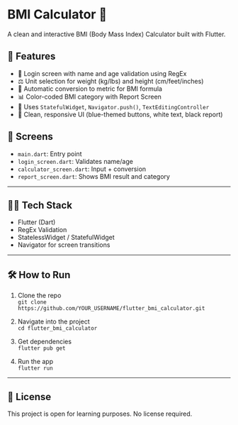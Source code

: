 # BMI Calculator 💪

A clean and interactive BMI (Body Mass Index) Calculator built with Flutter.

## 🚀 Features

- 🔐 Login screen with name and age validation using RegEx
- ⚖️ Unit selection for weight (kg/lbs) and height (cm/feet/inches)
- 🔄 Automatic conversion to metric for BMI formula
- 📊 Color-coded BMI category with Report Screen
- 🧠 Uses `StatefulWidget`, `Navigator.push()`, `TextEditingController`
- 🎨 Clean, responsive UI (blue-themed buttons, white text, black report)

## 📂 Screens

- `main.dart`: Entry point
- `login_screen.dart`: Validates name/age
- `calculator_screen.dart`: Input + conversion
- `report_screen.dart`: Shows BMI result and category



---

## 👨‍💻 Tech Stack

- Flutter (Dart)
- RegEx Validation
- StatelessWidget / StatefulWidget
- Navigator for screen transitions

---

## 🛠️ How to Run

1. Clone the repo  
   `git clone https://github.com/YOUR_USERNAME/flutter_bmi_calculator.git`

2. Navigate into the project  
   `cd flutter_bmi_calculator`

3. Get dependencies  
   `flutter pub get`

4. Run the app  
   `flutter run`

---

## 📌 License

This project is open for learning purposes. No license required.


